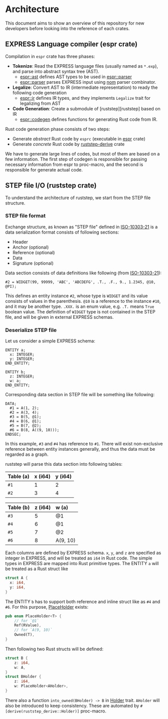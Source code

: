 Architecture
=============

This document aims to show an overview of this repository for new developers before looking into the reference of each crates.

EXPRESS Language compiler (espr crate)
---------------------------------------

Compilation in `espr` crate has three phases:

- **Tokenize**: Read the EXPRESS language files (usually named as `*.exp`), and parse into abstract syntax tree (AST).
  - [espr::ast][espr_ast] defines AST types to be used in [espr::parser][espr_parser]
  - [espr::parser][espr_parser] parses EXPRESS input using [nom][nom] parser combinator.
- **Legalize**: Convert AST to IR (intermediate representation) to ready the following code generation
  - [espr::ir][espr_ir] defines IR types, and they implements `Legalize` trait for legalizing from AST
- **Code Generation**: Create a submodule of [ruststep][ruststep] based on IR
  - [espr::codegen][espr_codegen] defines functions for generating Rust code from IR.

[nom]: https://docs.rs/nom/latest/nom/

[espr]:         https://ricosjp.github.io/ruststep/espr/index.html
[espr_ast]:     https://ricosjp.github.io/ruststep/espr/ast/index.html
[espr_parser]:  https://ricosjp.github.io/ruststep/espr/parser/index.html
[espr_ir]:      https://ricosjp.github.io/ruststep/espr/ir/index.html
[espr_codegen]: https://ricosjp.github.io/ruststep/espr/codegen/index.html

Rust code generation phase consists of two steps:

- Generate *abstract* Rust code by `esprc` (executable in [espr][espr] crate)
- Generate *concrete* Rust code by [ruststep-derive][ruststep-derive] crate

We have to generate large lines of codes, but most of them are based on a few information.
The first step of codegen is responsible for passing necessary information from espr to proc-macro,
and the second is responsible for generate actual code.

[ruststep-derive]: https://ricosjp.github.io/ruststep/ruststep_derive/index.html

STEP file I/O (ruststep crate)
-------------------------------

To understand the architecture of ruststep, we start from the STEP file structure.

### STEP file format

Exchange structure, as known as "STEP file" defined in [ISO-10303-21][ISO-10303-21]
is a data serialization format consists of following sections:

- Header
- Anchor (optional)
- Reference (optional)
- Data
- Signature (optional)

Data section consists of data definitions like following (from [ISO-10303-21][ISO-10303-21]):

```
#2 = WIDGET(99, 99999, 'ABC', 'ABCDEFG', .T., .F., 9., 1.2345, @10, @PI);
```

This defines an entity instance `#2`, whose type is `WIDGET` and its value consists of values in the parenthesis.
`@10` is a reference to the instance `#10`, and it may be another type.
`.XXX.` is an enum value, e.g. `.T.` means `True` boolean value.
The definition of `WIDGET` type is not contained in the STEP file, and will be given in external EXPRESS schemas.

### Deserialize STEP file

Let us consider a simple EXPRESS schema:

```
ENTITY a;
  x: INTEGER;
  y: INTEGER;
END_ENTITY;

ENTITY b;
  z: INTEGER;
  w: a;
END_ENTITY;
```

Corresponding data section in STEP file will be something like following:

```
DATA;
  #1 = A(1, 2);
  #2 = A(3, 4);
  #3 = B(5, @1);
  #4 = B(6, @1);
  #5 = B(7, @2);
  #6 = B(8, A((9, 10)));
ENDSEC;
```

In this example, `#3` and `#4` has reference to `#1`.
There will exist non-exclusive reference between entity instances generally, and thus the data must be regarded as a graph.

ruststep will parse this data section into following tables:

| Table (a) | x (i64) | y (i64) |
|:----------|:--------|:--------|
| `#1`      | 1       | 2       |
| `#2`      | 3       | 4       |

| Table (b) | z (i64) | w (a)    |
|:----------|:--------|:---------|
| `#3`      | 5       | @1       |
| `#4`      | 6       | @1       |
| `#5`      | 7       | @2       |
| `#6`      | 8       | A(9, 10) |

Each columns are defined by EXPRESS schema.
`x`, `y`, and `z` are specified as integer in EXPRESS, and will be treated as `i64` in Rust code.
The simple types in EXPRESS are mapped into Rust primitive types.
The ENTITY `a` will be treated as a Rust struct like

```rust
struct A {
  x: i64,
  y: i64,
}
```

The ENTITY `b` has to support both reference and inline struct like as `#4` and `#6`.
For this purpose, [PlaceHolder][PlaceHolder] exists:

```rust
pub enum PlaceHolder<T> {
    // for `@1`
    Ref(RValue),
    // for `A(9, 10)`
    Owned(T),
}
```

Then following two Rust structs will be defined:

```rust
struct B {
    z: i64,
    w: A,
}
struct BHolder {
    z: i64,
    w: PlaceHolder<AHolder>,
}
```

There also a function `into_owned(BHolder) -> B` in [Holder][Holder] trait.
`AHolder` will also be introduced to keep consistency.
These are automated by `#[derive(ruststep_derive::Holder)]` proc-macro.

[Holder]: https://ricosjp.github.io/ruststep/ruststep/tables/trait.Holder.html
[PlaceHolder]: https://ricosjp.github.io/ruststep/ruststep/place_holder/enum.PlaceHolder.html
[ISO-10303-21]: https://www.iso.org/standard/63141.html
